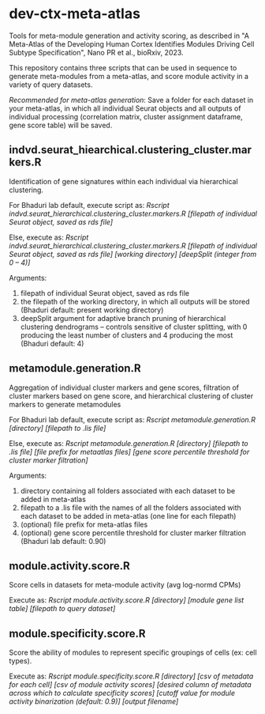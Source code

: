 # dev-ctx-meta-atlas

Tools for meta-module generation and activity scoring, as described in "A Meta-Atlas of the Developing Human Cortex Identifies Modules Driving Cell Subtype Specification", Nano PR et al., bioRxiv, 2023.

This repository contains three scripts that can be used in sequence to generate meta-modules from a meta-atlas, and score module activity in a variety of query datasets.

*Recommended for meta-atlas generation*: Save a folder for each dataset in your meta-atlas, in which all individual Seurat objects and all outputs of individual processing (correlation matrix, cluster assignment dataframe, gene score table) will be saved.

## indvd.seurat_hiearchical.clustering_cluster.markers.R
Identification of gene signatures within each individual via hierarchical clustering.

For Bhaduri lab default, execute script as:
*Rscript indvd.seurat_hierarchical.clustering_cluster.markers.R [filepath of individual Seurat object, saved as rds file]*

Else, execute as: 
*Rscript indvd.seurat_hierarchical.clustering_cluster.markers.R [filepath of individual Seurat object, saved as rds file] [working directory] [deepSplit (integer from 0 – 4)]*

Arguments: 
1. filepath of individual Seurat object, saved as rds file 
2. the filepath of the working directory, in which all outputs will be stored (Bhaduri default: present working directory) 
3. deepSplit argument for adaptive branch pruning of hierarchical clustering dendrograms – controls sensitive of cluster splitting, with 0 producing the least number of clusters and 4 producing the most (Bhaduri default: 4)

## metamodule.generation.R
Aggregation of individual cluster markers and gene scores, filtration of cluster markers based on gene score, and hierarchical clustering of cluster markers to generate metamodules

For Bhaduri lab default, execute script as:
*Rscript metamodule.generation.R [directory] [filepath to .lis file]*

Else, execute as:
*Rscript metamodule.generation.R [directory] [filepath to .lis file] [file prefix for metaatlas files] [gene score percentile threshold for cluster marker filtration]*

Arguments: 
1. directory containing all folders associated with each dataset to be added in meta-atlas
2. filepath to a .lis file with the names of all the folders associated with each dataset to be added in meta-atlas (one line for each filepath)
3. (optional) file prefix for meta-atlas files
4. (optional) gene score percentile threshold for cluster marker filtration (Bhaduri lab default: 0.90)

## module.activity.score.R
Score cells in datasets for meta-module activity (avg log-normd CPMs)

Execute as:
*Rscript module.activity.score.R [directory] [module gene list table] [filepath to query dataset]* 

## module.specificity.score.R
Score the ability of modules to represent specific groupings of cells (ex: cell types). 

Execute as:
*Rscript module.specificity.score.R [directory] [csv of metadata for each cell] [csv of module activity scores] [desired column of metadata across which to calculate specificity scores] [cutoff value for module activity binarization (default: 0.9)] [output filename]* 



